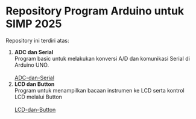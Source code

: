 # Repository Program Arduino untuk SIMP 2025

Repository ini terdiri atas:
1. **ADC dan Serial**
   <br/> Program basic untuk melakukan konversi A/D dan komunikasi Serial di Arduino UNO. \
   <br/> [ADC-dan-Serial](https://github.com/BerlianOkaI/SIMP25/tree/main/ADC-dan-Serial)
2. **LCD dan Button**
   <br/> Program untuk menampilkan bacaan instrumen ke LCD serta kontrol LCD melalui Button \
   <br/> [LCD-dan-Button](https://github.com/BerlianOkaI/SIMP25/tree/main/LCD-dan-Button)
